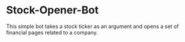 # Stock-Opener-Bot
This simple bot takes a stock ticker as an argument and opens a set of financial pages related to a company. 
